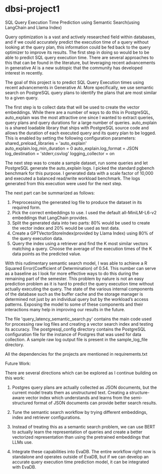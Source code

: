 # dbsi-project1
SQL Query Execution Time Prediction using Semantic Search(using LangChain and Llama Index)

Query optimization is a vast and actively researched field within databases, and if we could accurately predict the execution time of a query without looking at the query plan, this information could be fed back to the query optimizer to improve its results. The first step in doing so would be to be able to predict SQL query execution time. There are several approaches to this that can be found in the literature, but leveraging recent advancements in generative AI is a new subtopic that the community has developed interest in recently. 

The goal of this project is to predict SQL Query Execution times using recent advancements in Generative AI. More specifically, we use semantic search on PostgreSQL query plans to identify the plans that are most similar to a given query. 

The first step is to collect data that will be used to create the vector embeddings. While there are a number of ways to do this in PostgreSQL, auto_explain was the most attractive one since I wanted to extract queries, query plans and query durations for a large number of queries. auto_explain is a shared loadable library that ships with PostgreSQL source code and allows the duration of each executed query and its query plan to be logged. This is enabled by setting the following configuration parameters:
shared_preload_libraries = 'auto_explain'       
auto_explain.log_min_duration = 0
auto_explain.log_format = JSON
log_destination = 'stderr,csvlog'
logging_collector = on 

The next step was to create a sample dataset, run some queries and let PostgreSQL generate the auto_explain logs. I picked the standard pgbench benchmark for this purpose. I generated data with a scale factor of 10,000 and executed a balanced read/write workload benchmark. The logs generated from this execution were used for the next step.

The next part can be summarized as follows:
1. Preprocessing the generated log file to produce the dataset in its required form.
2. Pick the correct embeddings to use. I used the default all-MiniLM-L6-v2 embeddings that LangChain provides. 
3. Split the generated data into two parts: 80% would be used to create the vector index and 20% would be used as test data.
4. Create a GPTVectorStoreIndex(provided by Llama Index) using 80% of the query execution data.
5. Query the index using a retriever and find the K most similar vectors matching a query. Choose the average of the execution times of the K data points as the predicted value. 

With this rudimentary semantic search model, I was able to achieve a R Squared Error(Coefficient of Determination) of 0.54. This number can serve as a baseline as I look for more effective ways to do this during the remaining part of the semester. This problem by nature is not an easy prediction problem as it is hard to predict the query execution time without actually executing the query. The state of the various internal components of the database such as the buffer cache and the storage manager is determined not just by an individual query but by the workload’s access patterns. Exposing the model to some of these components and their interactions many help in improving our results in the future.  


The file 'query_latency_semantic_search.py' contains the main code used for processing raw log files and creating a vector search index and testing its accuracy. 
The postgresql_config directory contains the PostgreSQL configuration file for the instance of Postgres that was used for data collection. 
A sample raw log output file is present in the sample_log_file directory.

All the dependencies for the projects are mentioned in requirements.txt

Future Work:

There are several directions which can be explored as I continue building on this work:

1. Postgres query plans are actually collected as JSON documents, but the current model treats them as unstructured text. Creating a structure-aware vector index which understands and learns from the semi-structured format of JSON documents can provide better search results. 

2. Tune the semantic search workflow by trying different embeddings, index and retriever configurations. 

3. Instead of treating this as a semantic search problem, we can use BERT to actually learn the representation of queries and create a better vectorized representation than using the pretrained embeddings that LLMs use.

4. Integrate these capabilities into EvaDB. The entire workflow right now is standalone and operates outside of EvaDB, but if we can develop an accurate query execution time prediction model, it can be integrated with EvaDB.  
